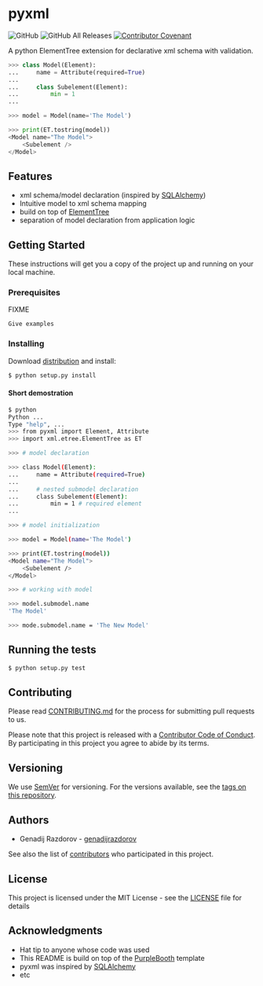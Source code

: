 # pyxml

![GitHub](https://img.shields.io/github/license/genadijrazdorov/pyxml.svg)
![GitHub All Releases](https://img.shields.io/github/downloads/genadijrazdorov/pyxml/total.svg)
[![Contributor
Covenant](https://img.shields.io/badge/Contributor%20Covenant-v1.4%20adopted-ff69b4.svg)](code-of-conduct.md)

A python ElementTree extension for declarative xml schema with validation.

~~~python
>>> class Model(Element):
...     name = Attribute(required=True)
...
...     class Subelement(Element):
...         min = 1
...

>>> model = Model(name='The Model')

>>> print(ET.tostring(model))
<Model name="The Model">
    <Subelement />
</Model>

~~~

## Features

* xml schema/model declaration (inspired by [SQLAlchemy](https://www.sqlalchemy.org/))
* Intuitive model to xml schema mapping
* build on top of [ElementTree](https://docs.python.org/3/library/xml.etree.elementtree.html)
* separation of model declaration from application logic

## Getting Started

These instructions will get you a copy of the project up and running on your
local machine.

### Prerequisites

FIXME

``` Give examples ```

### Installing

Download [distribution](https://github.com/genadijrazdorov/pyxml/releases)
and install:

~~~bash
$ python setup.py install

~~~

#### Short demostration

~~~bash
$ python
Python ...
Type "help", ...
>>> from pyxml import Element, Attribute
>>> import xml.etree.ElementTree as ET

>>> # model declaration

>>> class Model(Element):
...     name = Attribute(required=True)
...
...     # nested submodel declaration
...     class Subelement(Element):
...         min = 1 # required element
...

>>> # model initialization

>>> model = Model(name='The Model')

>>> print(ET.tostring(model))
<Model name="The Model">
    <Subelement />
</Model>

>>> # working with model

>>> model.submodel.name
'The Model'

>>> mode.submodel.name = 'The New Model'

~~~


## Running the tests

~~~bash
$ python setup.py test

~~~

## Contributing

Please read
[CONTRIBUTING.md](CONTRIBUTING.md) for the process for submitting pull requests
to us.

Please note that this project is released with a [Contributor Code of
Conduct](CODE_OF_CONDUCT.md). By participating in this project you agree to
abide by its terms.

## Versioning

We use [SemVer](http://semver.org/) for versioning. For the versions available,
see the [tags on this
repository](https://github.com/genadijrazdorov/pyxml/tags). 

## Authors

* Genadij Razdorov - [genadijrazdorov](https://github.com/genadijrazdorov)

See also the list of
[contributors](https://github.com/genadijrazdorov/pyxml/contributors) who
participated in this project.

## License

This project is licensed under the MIT License - see the [LICENSE](LICENSE)
file for details

## Acknowledgments

* Hat tip to anyone whose code was used
* This README is build on top of the
  [PurpleBooth](https://gist.github.com/PurpleBooth/109311bb0361f32d87a2)
  template
* pyxml was inspired by [SQLAlchemy]()
* etc


